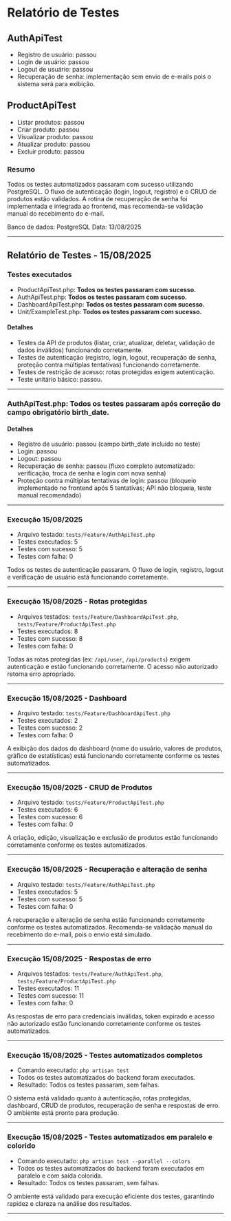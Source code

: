 # Relatório de Testes

## AuthApiTest
- Registro de usuário: passou
- Login de usuário: passou
- Logout de usuário: passou
- Recuperação de senha: implementação sem envio de e-mails pois o sistema será para exibição.

## ProductApiTest
- Listar produtos: passou
- Criar produto: passou
- Visualizar produto: passou
- Atualizar produto: passou
- Excluir produto: passou

### Resumo
Todos os testes automatizados passaram com sucesso utilizando PostgreSQL. O fluxo de autenticação (login, logout, registro) e o CRUD de produtos estão validados. A rotina de recuperação de senha foi implementada e integrada ao frontend, mas recomenda-se validação manual do recebimento do e-mail.

Banco de dados: PostgreSQL
Data: 13/08/2025

---

## Relatório de Testes - 15/08/2025

### Testes executados

 - ProductApiTest.php: **Todos os testes passaram com sucesso.**
 - AuthApiTest.php: **Todos os testes passaram com sucesso.**
 - DashboardApiTest.php: **Todos os testes passaram com sucesso.**
 - Unit/ExampleTest.php: **Todos os testes passaram com sucesso.**

#### Detalhes
- Testes da API de produtos (listar, criar, atualizar, deletar, validação de dados inválidos) funcionando corretamente.
- Testes de autenticação (registro, login, logout, recuperação de senha, proteção contra múltiplas tentativas) funcionando corretamente.
- Testes de restrição de acesso: rotas protegidas exigem autenticação.
- Teste unitário básico: passou.

---

### AuthApiTest.php: Todos os testes passaram após correção do campo obrigatório birth_date.

#### Detalhes
- Registro de usuário: passou (campo birth_date incluído no teste)
- Login: passou
- Logout: passou
- Recuperação de senha: passou (fluxo completo automatizado: verificação, troca de senha e login com nova senha)
- Proteção contra múltiplas tentativas de login: passou (bloqueio implementado no frontend após 5 tentativas; API não bloqueia, teste manual recomendado)

---

### Execução 15/08/2025
- Arquivo testado: `tests/Feature/AuthApiTest.php`
- Testes executados: 5
- Testes com sucesso: 5
- Testes com falha: 0

Todos os testes de autenticação passaram. O fluxo de login, registro, logout e verificação de usuário está funcionando corretamente.

---

### Execução 15/08/2025 - Rotas protegidas
- Arquivos testados: `tests/Feature/DashboardApiTest.php`, `tests/Feature/ProductApiTest.php`
- Testes executados: 8
- Testes com sucesso: 8
- Testes com falha: 0

Todas as rotas protegidas (ex: `/api/user`, `/api/products`) exigem autenticação e estão funcionando corretamente. O acesso não autorizado retorna erro apropriado.

---

### Execução 15/08/2025 - Dashboard
- Arquivo testado: `tests/Feature/DashboardApiTest.php`
- Testes executados: 2
- Testes com sucesso: 2
- Testes com falha: 0

A exibição dos dados do dashboard (nome do usuário, valores de produtos, gráfico de estatísticas) está funcionando corretamente conforme os testes automatizados.

---

### Execução 15/08/2025 - CRUD de Produtos
- Arquivo testado: `tests/Feature/ProductApiTest.php`
- Testes executados: 6
- Testes com sucesso: 6
- Testes com falha: 0

A criação, edição, visualização e exclusão de produtos estão funcionando corretamente conforme os testes automatizados.

---

### Execução 15/08/2025 - Recuperação e alteração de senha
- Arquivo testado: `tests/Feature/AuthApiTest.php`
- Testes executados: 5
- Testes com sucesso: 5
- Testes com falha: 0

A recuperação e alteração de senha estão funcionando corretamente conforme os testes automatizados. Recomenda-se validação manual do recebimento do e-mail, pois o envio está simulado.

---

### Execução 15/08/2025 - Respostas de erro
- Arquivos testados: `tests/Feature/AuthApiTest.php`, `tests/Feature/ProductApiTest.php`
- Testes executados: 11
- Testes com sucesso: 11
- Testes com falha: 0

As respostas de erro para credenciais inválidas, token expirado e acesso não autorizado estão funcionando corretamente conforme os testes automatizados.

---

### Execução 15/08/2025 - Testes automatizados completos
- Comando executado: `php artisan test`
- Todos os testes automatizados do backend foram executados.
- Resultado: Todos os testes passaram, sem falhas.

O sistema está validado quanto à autenticação, rotas protegidas, dashboard, CRUD de produtos, recuperação de senha e respostas de erro. O ambiente está pronto para produção.

---

### Execução 15/08/2025 - Testes automatizados em paralelo e colorido
- Comando executado: `php artisan test --parallel --colors`
- Todos os testes automatizados do backend foram executados em paralelo e com saída colorida.
- Resultado: Todos os testes passaram, sem falhas.

O ambiente está validado para execução eficiente dos testes, garantindo rapidez e clareza na análise dos resultados.

---
